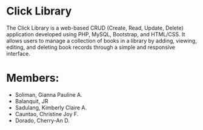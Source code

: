# Click Library

The Click Library is a web-based CRUD (Create, Read, Update, Delete) application developed using PHP, MySQL, Bootstrap, and HTML/CSS. It allows users to manage a collection of books in a library by adding, viewing, editing, and deleting book records through a simple and responsive interface.

# Members:
  - Soliman, Gianna Pauline A.
  - Balanquit, JR
  - Sadulang, Kimberly Claire A.
  - Cauntao, Christine Joy F.
  - Dorado, Cherry-An D.
